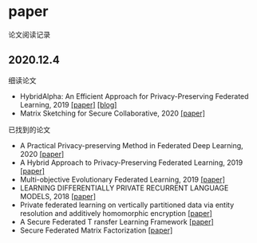 # paper
论文阅读记录

## 2020.12.4<br>
细读论文<br>
* HybridAlpha: An Efficient Approach for Privacy-Preserving Federated Learning, 2019 [[paper]](https://arxiv.org/pdf/1912.05897.pdf) [[blog]](https://blog.csdn.net/qq_39715243/article/details/113447711)<br>
* Matrix Sketching for Secure Collaborative, 2020 [[paper]](https://arxiv.org/pdf/1909.11201v3.pdf)<br>

已找到的论文<br>
* A Practical Privacy-preserving Method in Federated Deep Learning, 2020 [[paper]](https://arxiv.org/pdf/2002.09843v3.pdf)<br>
* A Hybrid Approach to Privacy-Preserving Federated Learning, 2019 [[paper]](https://arxiv.org/pdf/1812.03224v2.pdf)<br>
* Multi-objective Evolutionary Federated Learning, 2019 [[paper]](https://arxiv.org/pdf/1812.07478v2.pdf)<br>
* LEARNING DIFFERENTIALLY PRIVATE RECURRENT LANGUAGE MODELS, 2018 [[paper]](https://arxiv.org/pdf/1710.06963v3.pdf)<br>
* Private federated learning on vertically partitioned data via entity resolution and additively homomorphic encryption [[paper]](https://arxiv.org/pdf/1711.10677v1.pdf)<br>
* A Secure Federated T ransfer Learning Framework [[paper]](https://arxiv.org/pdf/1812.03337v2.pdf)<br>
* Secure Federated Matrix Factorization [[paper]](https://arxiv.org/pdf/1906.05108v1.pdf)<br>
